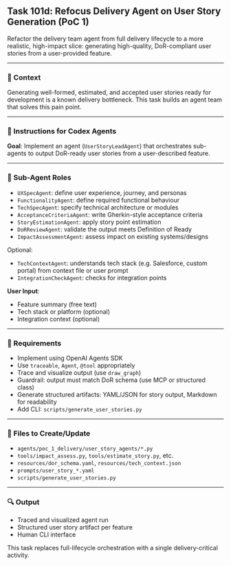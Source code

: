 ## Task 101d: Refocus Delivery Agent on User Story Generation (PoC 1)

Refactor the delivery team agent from full delivery lifecycle to a more realistic, high-impact slice: generating high-quality, DoR-compliant user stories from a user-provided feature.

---

### 🧠 Context
Generating well-formed, estimated, and accepted user stories ready for development is a known delivery bottleneck. This task builds an agent team that solves this pain point.

---

### 🎯 Instructions for Codex Agents

**Goal**: Implement an agent (`UserStoryLeadAgent`) that orchestrates sub-agents to output DoR-ready user stories from a user-described feature.

---

### 🧩 Sub-Agent Roles
- `UXSpecAgent`: define user experience, journey, and personas
- `FunctionalityAgent`: define required functional behaviour
- `TechSpecAgent`: specify technical architecture or modules
- `AcceptanceCriteriaAgent`: write Gherkin-style acceptance criteria
- `StoryEstimationAgent`: apply story point estimation
- `DoRReviewAgent`: validate the output meets Definition of Ready
- `ImpactAssessmentAgent`: assess impact on existing systems/designs

Optional:
- `TechContextAgent`: understands tech stack (e.g. Salesforce, custom portal) from context file or user prompt
- `IntegrationCheckAgent`: checks for integration points

**User Input**:
- Feature summary (free text)
- Tech stack or platform (optional)
- Integration context (optional)

---

### 🔧 Requirements
- Implement using OpenAI Agents SDK
- Use `traceable`, `Agent`, `@tool` appropriately
- Trace and visualize output (use `draw_graph`)
- Guardrail: output must match DoR schema (use MCP or structured class)
- Generate structured artifacts: YAML/JSON for story output, Markdown for readability
- Add CLI: `scripts/generate_user_stories.py`

---

### 📂 Files to Create/Update
- `agents/poc_1_delivery/user_story_agents/*.py`
- `tools/impact_assess.py`, `tools/estimate_story.py`, etc.
- `resources/dor_schema.yaml`, `resources/tech_context.json`
- `prompts/user_story_*.yaml`
- `scripts/generate_user_stories.py`

---

### 🔍 Output
- Traced and visualized agent run
- Structured user story artifact per feature
- Human CLI interface

This task replaces full-lifecycle orchestration with a single delivery-critical activity.